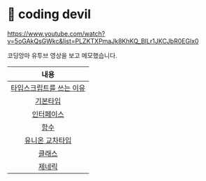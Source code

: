 
# 📌 coding devil 

https://www.youtube.com/watch?v=5oGAkQsGWkc&list=PLZKTXPmaJk8KhKQ_BILr1JKCJbR0EGlx0

코딩앙마 유투브 영상을 보고 메모했습니다.

|내용|
|:------:|
|[타입스크립트를 쓰는 이유](https://github.com/smilejakdu/typescript_study/blob/main/coding_devil/1.md)|
|[기본타입](https://github.com/smilejakdu/typescript_study/blob/main/coding_devil/2.base_type.md)|
|[인터페이스](https://github.com/smilejakdu/typescript_study/blob/main/coding_devil/3.interface.md)|
|[함수](https://github.com/smilejakdu/typescript_study/blob/main/coding_devil/4.function.md)|
|[유니온 교차타입](https://github.com/smilejakdu/typescript_study/blob/main/coding_devil/5.union_intersaction.md)|
|[클래스](https://github.com/smilejakdu/typescript_study/blob/main/coding_devil/6.class.md)|
|[제네릭](https://github.com/smilejakdu/typescript_study/blob/main/coding_devil/7.generic.md)|